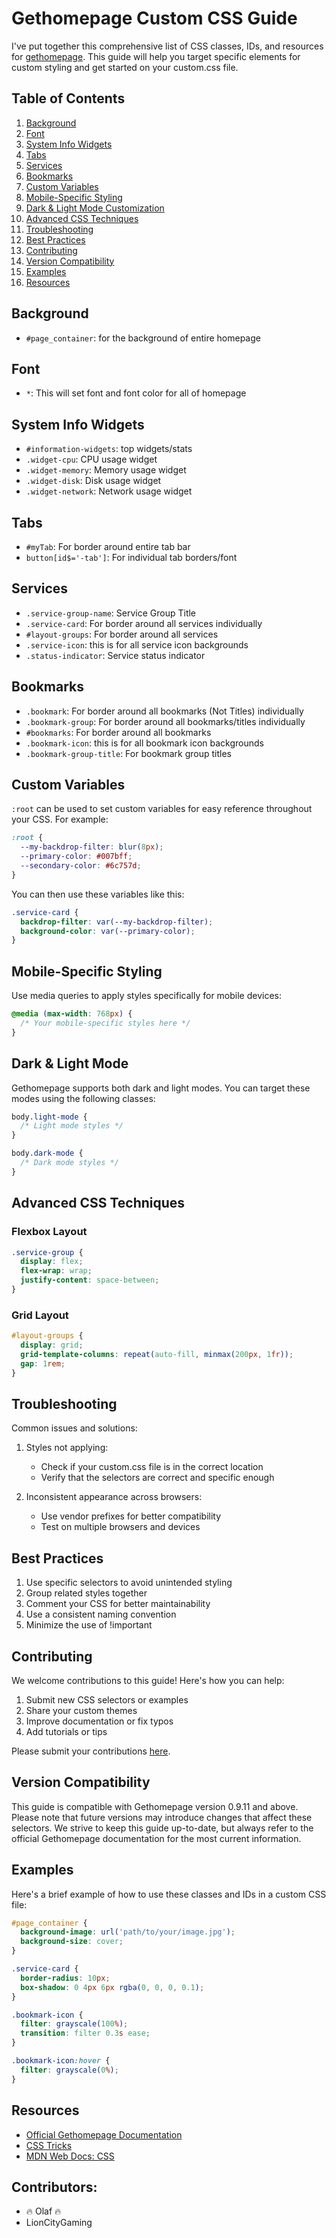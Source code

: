 # Gethomepage Custom CSS Guide

I've put together this comprehensive list of CSS classes, IDs, and resources for [gethomepage](https://gethomepage.dev/). This guide will help you target specific elements for custom styling and get started on your custom.css file.

## Table of Contents
1. [Background](#background)
2. [Font](#font)
3. [System Info Widgets](#system-info-widgets)
4. [Tabs](#tabs)
5. [Services](#services)
6. [Bookmarks](#bookmarks)
7. [Custom Variables](#custom-variables)
8. [Mobile-Specific Styling](#mobile-specific-styling)
9. [Dark & Light Mode Customization](#dark-&-light-mode)
10. [Advanced CSS Techniques](#advanced-css-techniques)
11. [Troubleshooting](#troubleshooting)
12. [Best Practices](#best-practices)
13. [Contributing](#contributing)
14. [Version Compatibility](#version-compatibility)
15. [Examples](#examples)
16. [Resources](#resources)

## Background
- `#page_container`: for the background of entire homepage

## Font
- `*`: This will set font and font color for all of homepage

## System Info Widgets
- `#information-widgets`: top widgets/stats
- `.widget-cpu`: CPU usage widget
- `.widget-memory`: Memory usage widget
- `.widget-disk`: Disk usage widget
- `.widget-network`: Network usage widget

## Tabs
- `#myTab`: For border around entire tab bar
- `button[id$='-tab']`: For individual tab borders/font

## Services
- `.service-group-name`: Service Group Title
- `.service-card`: For border around all services individually
- `#layout-groups`: For border around all services
- `.service-icon`: this is for all service icon backgrounds
- `.status-indicator`: Service status indicator

## Bookmarks
- `.bookmark`: For border around all bookmarks (Not Titles) individually
- `.bookmark-group`: For border around all bookmarks/titles individually
- `#bookmarks`: For border around all bookmarks
- `.bookmark-icon`: this is for all bookmark icon backgrounds
- `.bookmark-group-title`: For bookmark group titles

## Custom Variables
`:root` can be used to set custom variables for easy reference throughout your CSS. For example:

```css
:root {
  --my-backdrop-filter: blur(8px);
  --primary-color: #007bff;
  --secondary-color: #6c757d;
}
```

You can then use these variables like this:

```css
.service-card {
  backdrop-filter: var(--my-backdrop-filter);
  background-color: var(--primary-color);
}
```

## Mobile-Specific Styling
Use media queries to apply styles specifically for mobile devices:

```css
@media (max-width: 768px) {
  /* Your mobile-specific styles here */
}
```

## Dark & Light Mode
Gethomepage supports both dark and light modes. You can target these modes using the following classes:

```css
body.light-mode {
  /* Light mode styles */
}

body.dark-mode {
  /* Dark mode styles */
}
```

## Advanced CSS Techniques
### Flexbox Layout
```css
.service-group {
  display: flex;
  flex-wrap: wrap;
  justify-content: space-between;
}
```

### Grid Layout
```css
#layout-groups {
  display: grid;
  grid-template-columns: repeat(auto-fill, minmax(200px, 1fr));
  gap: 1rem;
}
```

## Troubleshooting
Common issues and solutions:

1. Styles not applying:
   - Check if your custom.css file is in the correct location
   - Verify that the selectors are correct and specific enough

2. Inconsistent appearance across browsers:
   - Use vendor prefixes for better compatibility
   - Test on multiple browsers and devices

## Best Practices
1. Use specific selectors to avoid unintended styling
2. Group related styles together
3. Comment your CSS for better maintainability
4. Use a consistent naming convention
5. Minimize the use of !important

## Contributing
We welcome contributions to this guide! Here's how you can help:

1. Submit new CSS selectors or examples
2. Share your custom themes
3. Improve documentation or fix typos
4. Add tutorials or tips

Please submit your contributions [here](https://github.com/10mfox/gethomepage-Custom.CSS/discussions/categories/contributions).

## Version Compatibility
This guide is compatible with Gethomepage version 0.9.11 and above. Please note that future versions may introduce changes that affect these selectors. We strive to keep this guide up-to-date, but always refer to the official Gethomepage documentation for the most current information.

## Examples
Here's a brief example of how to use these classes and IDs in a custom CSS file:

```css
#page_container {
  background-image: url('path/to/your/image.jpg');
  background-size: cover;
}

.service-card {
  border-radius: 10px;
  box-shadow: 0 4px 6px rgba(0, 0, 0, 0.1);
}

.bookmark-icon {
  filter: grayscale(100%);
  transition: filter 0.3s ease;
}

.bookmark-icon:hover {
  filter: grayscale(0%);
}
```

## Resources
- [Official Gethomepage Documentation](https://gethomepage.dev/)
- [CSS Tricks](https://css-tricks.com/)
- [MDN Web Docs: CSS](https://developer.mozilla.org/en-US/docs/Web/CSS)

## Contributors:
- 🔥 Olaf 🔥
- LionCityGaming

